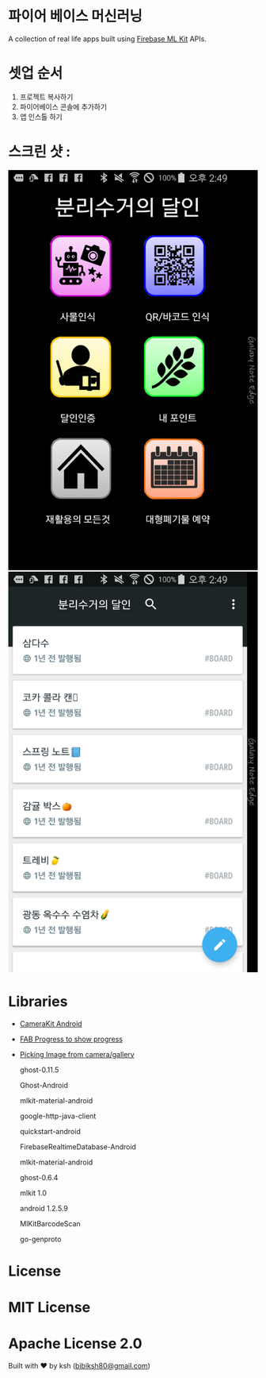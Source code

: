 # 파이어 베이스 머신러닝
A collection of real life apps built using [Firebase ML Kit](https://firebase.google.com/products/ml-kit/) APIs.

# 셋업 순서

1. 프로젝트 복사하기
2. 파이어베이스 콘솔에 추가하기
3. 앱 인스톨 하기


# 스크린 샷 : 
![image01](https://github.com/bibiksh80/dalin/blob/main/img/Screenshot_2020-10-04-14-49-07.png)
![image02](https://github.com/bibiksh80/dalin/blob/main/img/Screenshot_2020-10-04-14-49-39.png)

# Libraries

* [CameraKit Android](https://github.com/CameraKit/camerakit-android)
* [FAB Progress to show progress](https://github.com/JorgeCastilloPrz/FABProgressCircle)
* [Picking Image from camera/gallery](https://github.com/jkwiecien/EasyImage)

  ghost-0.11.5	
  
  Ghost-Android
  
  mlkit-material-android  
  
  google-http-java-client
  
  quickstart-android
  
  FirebaseRealtimeDatabase-Android
  
  mlkit-material-android
  
  ghost-0.6.4
  
  mlkit	1.0
  
  android	1.2.5.9
  
  MlKitBarcodeScan
  
  go-genproto
  

# License

  # MIT License
  # Apache License 2.0
  
 
  
Built with ❤️ by ksh (bibiksh80@gmail.com)
